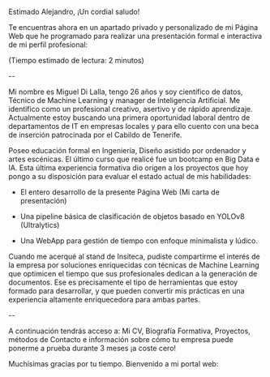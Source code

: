 <!-- SALUDO -->
Estimado Alejandro,
¡Un cordial saludo!

<!-- INTRODUCCIÓN -->
Te encuentras ahora en un apartado privado y personalizado de mi Página Web 
que he programado para realizar una presentación formal e interactiva de mi perfil profesional:

(Tiempo estimado de lectura: 2 minutos)
<!-- CUERPO -->
--

Mi nombre es Miguel Di Lalla, tengo 26 años y soy científico de datos, Técnico de Machine Learning y manager de Inteligencia Artificial. Me identifico como un profesional creativo, asertivo y de rápido aprendizaje. Actualmente estoy buscando una primera oportunidad laboral dentro de departamentos de IT en empresas locales y para ello cuento con una beca de inserción patrocinada por el Cabildo de Tenerife.

Poseo educación formal en Ingeniería, Diseño asistido por ordenador y artes escénicas. El último curso que realicé fue un bootcamp en Big Data e IA. Esta última experiencia formativa dio origen a los proyectos que hoy pongo a su disposición para evaluar el estado actual de mis habilidades:

- El entero desarrollo de la presente Página Web (Mi carta de presentación)

- Una pipeline básica de clasificación de objetos basado en YOLOv8 (Ultralytics)

- Una WebApp para gestión de tiempo con enfoque minimalista y lúdico.

Cuando me acerqué al stand de Insiteca, pudiste compartirme el interés de la empresa por soluciones enriquecidas con técnicas de Machine Learning que optimicen el tiempo que sus profesionales dedican a la generación de documentos. Ese es precisamente el tipo de herramientas que estoy formado para desarrollar, y que pueden convertir mis prácticas en una experiencia altamente enriquecedora para ambas partes.

--

<!-- DESPEDIDA -->
A continuación tendrás acceso a: Mi CV, Biografía Formativa, Proyectos, métodos de Contacto e información sobre cómo tu empresa puede ponerme a prueba durante 3 meses ¡a coste cero!

Muchísimas gracias por tu tiempo. Bienvenido a mi portal web:

